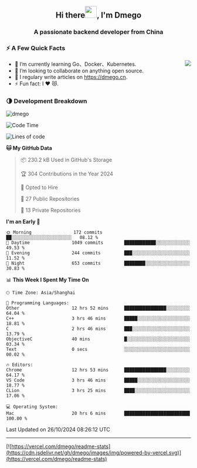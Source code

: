 <h2 align="center">Hi there<img src="https://cdn.jsdelivr.net/gh/dmego/images/img/Hi.gif" height="32" />, I'm Dmego </h2>
<h3 align="center">A passionate backend developer from China</h3>

### ⚡️ A Few Quick Facts

<img align="right" src="https://readme-stats-dmego.vercel.app/api?username=dmego&show_icons=true&icon_color=1573B3&hide_title=true&text_color=718096&bg_color=00000000&hide_border=true"/>

<ul>
    <li> 🌱 I’m currently learning Go、Docker、Kubernetes.</li>
    <li> 👯 I’m looking to collaborate on anything open source.</li>
    <li> 📝 I regulary write articles on <a href="https://dmego.cn">https://dmego.cn</a>.</li>
    <li> ⚡ Fun fact: I ❤️ 😻.</li>
</ul>

### 🌗 Development Breakdown

<img src="https://komarev.com/ghpvc/?username=dmego" alt="dmego" />

<!--START_SECTION:waka-->
![Code Time](http://img.shields.io/badge/Code%20Time-3%2C024%20hrs%207%20mins-blue)

![Lines of code](https://img.shields.io/badge/From%20Hello%20World%20I%27ve%20Written-676.6%20thousand%20lines%20of%20code-blue)

**🐱 My GitHub Data** 

> 📦 230.2 kB Used in GitHub's Storage 
 > 
> 🏆 304 Contributions in the Year 2024
 > 
> 💼 Opted to Hire
 > 
> 📜 27 Public Repositories 
 > 
> 🔑 13 Private Repositories 
 > 
**I'm an Early 🐤** 

```text
🌞 Morning                172 commits         ██░░░░░░░░░░░░░░░░░░░░░░░   08.12 % 
🌆 Daytime                1049 commits        ████████████░░░░░░░░░░░░░   49.53 % 
🌃 Evening                244 commits         ███░░░░░░░░░░░░░░░░░░░░░░   11.52 % 
🌙 Night                  653 commits         ████████░░░░░░░░░░░░░░░░░   30.83 % 
```


📊 **This Week I Spent My Time On** 

```text
🕑︎ Time Zone: Asia/Shanghai

💬 Programming Languages: 
Other                    12 hrs 52 mins      ████████████████░░░░░░░░░   64.04 % 
C++                      3 hrs 46 mins       █████░░░░░░░░░░░░░░░░░░░░   18.81 % 
C                        2 hrs 46 mins       ███░░░░░░░░░░░░░░░░░░░░░░   13.79 % 
ObjectiveC               40 mins             █░░░░░░░░░░░░░░░░░░░░░░░░   03.34 % 
Text                     0 secs              ░░░░░░░░░░░░░░░░░░░░░░░░░   00.02 % 

🔥 Editors: 
Chrome                   12 hrs 53 mins      ████████████████░░░░░░░░░   64.17 % 
VS Code                  3 hrs 46 mins       █████░░░░░░░░░░░░░░░░░░░░   18.77 % 
CLion                    3 hrs 25 mins       ████░░░░░░░░░░░░░░░░░░░░░   17.06 % 

💻 Operating System: 
Mac                      20 hrs 6 mins       █████████████████████████   100.00 % 
```


 Last Updated on 26/10/2024 08:26:12 UTC
<!--END_SECTION:waka-->

---

[![https://vercel.com/dmego/readme-stats](https://cdn.jsdelivr.net/gh/dmego/images/img/powered-by-vercel.svg)](https://vercel.com/dmego/readme-stats)

